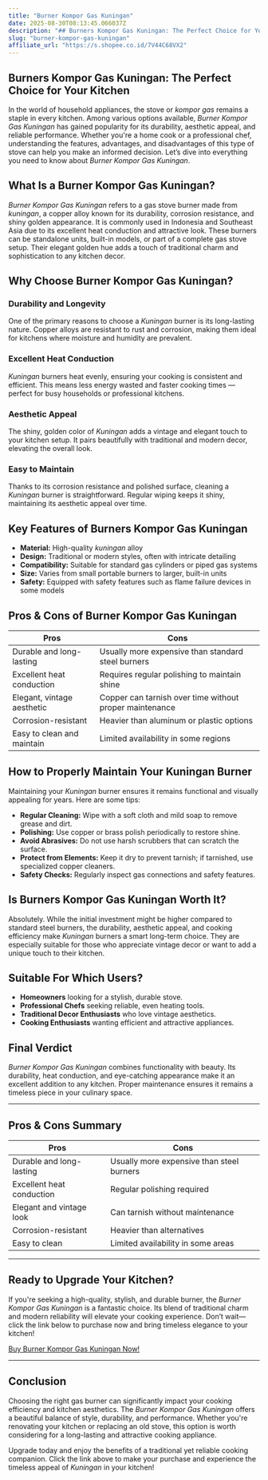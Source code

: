 ```yaml
---
title: "Burner Kompor Gas Kuningan"
date: 2025-08-30T08:13:45.066037Z
description: "## Burners Kompor Gas Kuningan: The Perfect Choice for Your Kitchen..."
slug: "burner-kompor-gas-kuningan"
affiliate_url: "https://s.shopee.co.id/7V44C68VX2"
---
```

## Burners Kompor Gas Kuningan: The Perfect Choice for Your Kitchen

In the world of household appliances, the stove or *kompor gas* remains a staple in every kitchen. Among various options available, *Burner Kompor Gas Kuningan* has gained popularity for its durability, aesthetic appeal, and reliable performance. Whether you're a home cook or a professional chef, understanding the features, advantages, and disadvantages of this type of stove can help you make an informed decision. Let’s dive into everything you need to know about *Burner Kompor Gas Kuningan*.

## What Is a Burner Kompor Gas Kuningan?

*Burner Kompor Gas Kuningan* refers to a gas stove burner made from *kuningan*, a copper alloy known for its durability, corrosion resistance, and shiny golden appearance. It is commonly used in Indonesia and Southeast Asia due to its excellent heat conduction and attractive look. These burners can be standalone units, built-in models, or part of a complete gas stove setup. Their elegant golden hue adds a touch of traditional charm and sophistication to any kitchen decor.

## Why Choose Burner Kompor Gas Kuningan?

### Durability and Longevity

One of the primary reasons to choose a *Kuningan* burner is its long-lasting nature. Copper alloys are resistant to rust and corrosion, making them ideal for kitchens where moisture and humidity are prevalent.

### Excellent Heat Conduction

*Kuningan* burners heat evenly, ensuring your cooking is consistent and efficient. This means less energy wasted and faster cooking times — perfect for busy households or professional kitchens.

### Aesthetic Appeal

The shiny, golden color of *Kuningan* adds a vintage and elegant touch to your kitchen setup. It pairs beautifully with traditional and modern decor, elevating the overall look.

### Easy to Maintain

Thanks to its corrosion resistance and polished surface, cleaning a *Kuningan* burner is straightforward. Regular wiping keeps it shiny, maintaining its aesthetic appeal over time.

## Key Features of Burners Kompor Gas Kuningan

- **Material:** High-quality *kuningan* alloy
- **Design:** Traditional or modern styles, often with intricate detailing
- **Compatibility:** Suitable for standard gas cylinders or piped gas systems
- **Size:** Varies from small portable burners to larger, built-in units
- **Safety:** Equipped with safety features such as flame failure devices in some models

## Pros & Cons of Burner Kompor Gas Kuningan

| **Pros**                                   | **Cons**                                    |
|--------------------------------------------|--------------------------------------------|
| Durable and long-lasting                   | Usually more expensive than standard steel burners |
| Excellent heat conduction                  | Requires regular polishing to maintain shine |
| Elegant, vintage aesthetic                 | Copper can tarnish over time without proper maintenance |
| Corrosion-resistant                        | Heavier than aluminum or plastic options |
| Easy to clean and maintain                 | Limited availability in some regions    |

## How to Properly Maintain Your Kuningan Burner

Maintaining your *Kuningan* burner ensures it remains functional and visually appealing for years. Here are some tips:

- **Regular Cleaning:** Wipe with a soft cloth and mild soap to remove grease and dirt.
- **Polishing:** Use copper or brass polish periodically to restore shine.
- **Avoid Abrasives:** Do not use harsh scrubbers that can scratch the surface.
- **Protect from Elements:** Keep it dry to prevent tarnish; if tarnished, use specialized copper cleaners.
- **Safety Checks:** Regularly inspect gas connections and safety features.

## Is Burners Kompor Gas Kuningan Worth It?

Absolutely. While the initial investment might be higher compared to standard steel burners, the durability, aesthetic appeal, and cooking efficiency make *Kuningan* burners a smart long-term choice. They are especially suitable for those who appreciate vintage decor or want to add a unique touch to their kitchen.

## Suitable For Which Users?

- **Homeowners** looking for a stylish, durable stove.
- **Professional Chefs** seeking reliable, even heating tools.
- **Traditional Decor Enthusiasts** who love vintage aesthetics.
- **Cooking Enthusiasts** wanting efficient and attractive appliances.

## Final Verdict

*Burner Kompor Gas Kuningan* combines functionality with beauty. Its durability, heat conduction, and eye-catching appearance make it an excellent addition to any kitchen. Proper maintenance ensures it remains a timeless piece in your culinary space.

---

## Pros & Cons Summary

| **Pros**                                   | **Cons**                                    |
|--------------------------------------------|--------------------------------------------|
| Durable and long-lasting                   | Usually more expensive than steel burners |
| Excellent heat conduction                  | Regular polishing required                |
| Elegant and vintage look                   | Can tarnish without maintenance           |
| Corrosion-resistant                        | Heavier than alternatives                   |
| Easy to clean                              | Limited availability in some areas        |

---

## Ready to Upgrade Your Kitchen?

If you're seeking a high-quality, stylish, and durable burner, the *Burner Kompor Gas Kuningan* is a fantastic choice. Its blend of traditional charm and modern reliability will elevate your cooking experience. Don’t wait—click the link below to purchase now and bring timeless elegance to your kitchen!

[Buy Burner Kompor Gas Kuningan Now!](https://s.shopee.co.id/7V44C68VX2)

---

## Conclusion

Choosing the right gas burner can significantly impact your cooking efficiency and kitchen aesthetics. The *Burner Kompor Gas Kuningan* offers a beautiful balance of style, durability, and performance. Whether you're renovating your kitchen or replacing an old stove, this option is worth considering for a long-lasting and attractive cooking appliance.

Upgrade today and enjoy the benefits of a traditional yet reliable cooking companion. Click the link above to make your purchase and experience the timeless appeal of *Kuningan* in your kitchen!
